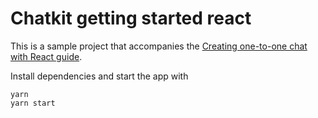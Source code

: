 # Chatkit getting started react

This is a sample project that accompanies the [Creating one-to-one chat with
React guide](https://pusher.com/docs/chatkit/guides/react-one-to-one).

Install dependencies and start the app with

    yarn
    yarn start
